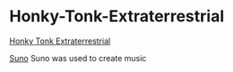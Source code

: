 # Honky-Tonk-Extraterrestrial

[Honky Tonk Extraterrestrial](https://drive.google.com/file/d/1k843hZ9vtPoM9ccWjW0HjjKDQ6Vcp_Lf/view?usp=sharing)


[Suno](https://suno.com/create) 
Suno was used to create music
